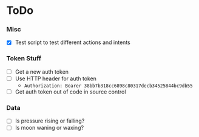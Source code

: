 # ToDo

### Misc
* [x] Test script to test different actions and intents

### Token Stuff
* [ ] Get a new auth token
* [ ] Use HTTP header for auth token
    - `Authorization: Bearer 38bb7b318cc6898c80317decb34525844bc9db55`
* [ ] Get auth token out of code in source control

### Data
* [ ] Is pressure rising or falling?
* [ ] Is moon waning or waxing?
